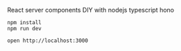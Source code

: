 React server components DIY with nodejs typescript hono

```
npm install
npm run dev
```

```
open http://localhost:3000
```
